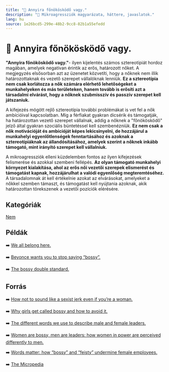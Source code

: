 ```yaml
---
title: "🚫 Annyira főnökösködő vagy."
description: "🚫 Mikroagressziók magyarázata, háttere, javaslatok."
lang: hu
source: 1e26bcd5-299e-48b2-9cc8-82b1a55efedd
---
```


<div class="wiki-content agression-title">

# 🚫 Annyira főnökösködő vagy.

**"Annyira főnökösködő vagy."**- ilyen kijelentés számos sztereotípiát hordoz magában, amelyek negatívan érintik az erős, határozott nőket. A megjegyzés elsősorban azt az üzenetet közvetíti, hogy a nőknek nem illik határozottaknak és vezető szerepet vállalóknak lenniük. **Ez a sztereotípia nem csak korlátozza a nők számára elérhető lehetőségeket a munkahelyeken és más területeken, hanem tovább is erősíti azt a társadalmi elvárást, hogy a nőknek szubmisszív és passzív szerepet kell játszaniuk.**

A kifejezés mögött rejlő sztereotípia további problémákat is vet fel a nők ambícióival kapcsolatban. Míg a férfiakat gyakran dicsérik és támogatják, ha határozottan vezető szerepet vállalnak, addig a nőknek a "főnökösködő" jelző által gyakran szociális büntetéssel kell szembenézniük. **Ez nem csak a nők motivációját és ambícióját képes lekicsinyelni, de hozzájárul a munkahelyi egyenlőtlenségek fenntartásához és azoknak a sztereotípiáknak az állandósításához, amelyek szerint a nőknek inkább támogató, mint irányító szerepet kell vállalniuk.**

A mikroagressziók elleni küzdelemben fontos az ilyen kifejezések felismerése és azokkal szembeni fellépés. **Az olyan támogató munkahelyi környezet kialakítása, ahol az erős női vezetői szerepek elismerést és támogatást kapnak, hozzájárulhat a valódi egyenlőség megteremtéséhez.** A társadalomnak át kell értékelnie azokat az elvárásokat, amelyeket a nőkkel szemben támaszt, és támogatást kell nyújtania azoknak, akik határozottan törekszenek a vezetői pozíciók elérésére.

<div class="categories">

## Kategóriák

[Nem](/#/entry?id=nem)

</div>

## Példák

➡️ [We all belong here.](https://www.youtube.com/watch?v=kc-7CrtdnKs&t=36s)

➡️ [Beyonce wants you to stop saying “bossy”.](https://www.rollingstone.com/music/music-news/beyonce-wants-you-to-stop-saying-bossy-203689/)

➡️ [The bossy double standard.](https://www.youtube.com/watch?v=IYrPxLYb75g)

## Forrás

➡️ [How not to sound like a sexist jerk even if you’re a woman.](https://time.com/22004/how-to-not-sound-like-a-sexist-jerk-even-if-youre-a-woman/)

➡️ [Why girls get called bossy and how to avoid it.](https://www.psychologytoday.com/ca/blog/give-and-take/201403/why-girls-get-called-bossy-and-how-avoid-it)

➡️ [The different words we use to describe male and female leaders.](https://hbr.org/2018/05/the-different-words-we-use-to-describe-male-and-female-leaders)

➡️ [Women are bossy, men are leaders: how women in power are perceived differently to men.](https://www.drutherssearch.com/2019-1-17-women-are-bossy-men-are-leaders-how-women-in-power-are-perceived-differently-to-men/)

➡️ [Words matter: how “bossy” and “feisty” undermine female employees.](https://www.inhersight.com/blog/insight-commentary/words-matter-bossy-feisty)

➡️ [The Micropedia](https://www.themicropedia.org/)


</div>